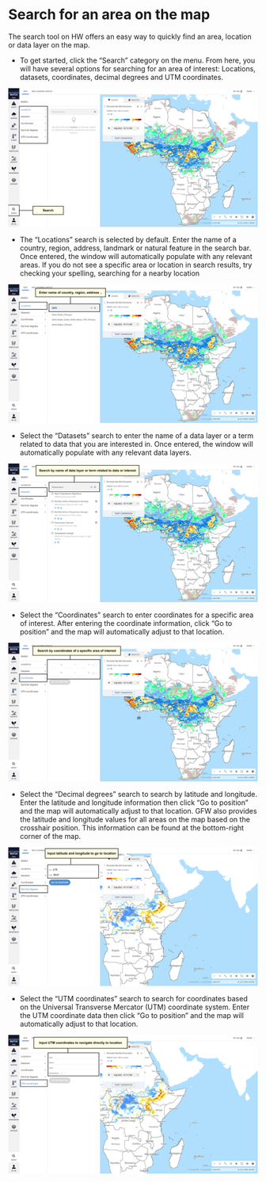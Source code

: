 # Search for an area on the map

The search tool on HW offers an easy way to quickly find an area, location or data layer on the map.

- To get started, click the “Search” category on the menu. From here, you will have several options for searching for an area of interest: Locations, datasets, coordinates, decimal degrees and UTM coordinates.

![Search access](../guides/images/search/search-access.png)

- The “Locations” search is selected by default. Enter the name of a country, region, address, landmark or natural feature in the search bar. Once entered, the window will automatically populate with any relevant areas. If you do not see a specific area or location in search results, try checking your spelling, searching for a nearby location

![Search locations](../guides/images/search/search-location.png)

- Select the “Datasets” search to enter the name of a data layer or a term related to data that you are interested in. Once entered, the window will automatically populate with any relevant data layers.

![Search datasets](../guides/images/search/search-dataset.png)

- Select the “Coordinates” search to enter coordinates for a specific area of interest. After entering the coordinate information, click “Go to position” and the map will automatically adjust to that location.

![Search Coords](../guides/images/search/search-coords.png)

- Select the “Decimal degrees” search to search by latitude and longitude. Enter the latitude and longitude information then click “Go to position” and the map will automatically adjust to that location. GFW also provides the latitude and longitude values for all areas on the map based on the crosshair position. This information can be found at the bottom-right corner of the map.

![Search Decimal](../guides/images/search/search-decimal-degree.png)

- Select the “UTM coordinates” search to search for coordinates based on the Universal Transverse Mercator (UTM) coordinate system. Enter the UTM coordinate data then click “Go to position” and the map will automatically adjust to that location.

![Search UTM](../guides/images/search/search-utm.png)